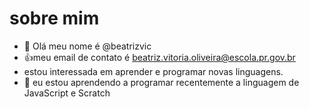 # sobre mim
- 👋 Olá meu nome é @beatrizvic
- 👍meu email de contato é beatriz.vitoria.oliveira@escola.pr.gov.br
- estou interessada em aprender e programar novas linguagens.
- 🌱 eu estou aprendendo a programar recentemente a linguagem de JavaScript e Scratch

<!---
beatrizvic/beatrizvic is a ✨ special ✨ repository because its `README.md` (this file) appears on your GitHub profile.
You can click the Preview link to take a look at your changes.
--->
